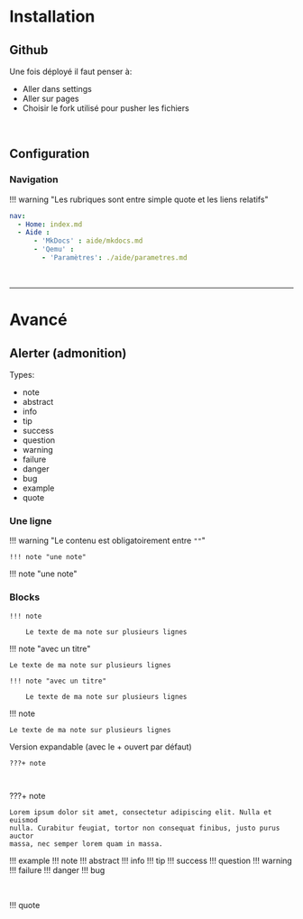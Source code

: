# Installation
## Github
Une fois déployé il faut penser à:
- Aller dans settings
- Aller sur pages
- Choisir le fork utilisé pour pusher les fichiers

<br>

## Configuration
### Navigation
!!! warning "Les rubriques sont entre simple quote et les liens relatifs"

```yaml
nav:
  - Home: index.md
  - Aide :
      - 'MkDocs' : aide/mkdocs.md
      - 'Qemu' :
        - 'Paramètres': ./aide/parametres.md
```


<br>
<hr>

# Avancé
## Alerter (admonition)

Types:
- note
- abstract
- info
- tip
- success
- question
- warning
- failure
- danger
- bug
- example
- quote

### Une ligne
!!! warning "Le contenu est obligatoirement entre `""`"


```
!!! note "une note"
```
!!! note "une note"



### Blocks
```
!!! note

    Le texte de ma note sur plusieurs lignes
```

!!! note "avec un titre"

    Le texte de ma note sur plusieurs lignes

```
!!! note "avec un titre"

    Le texte de ma note sur plusieurs lignes
```

!!! note

    Le texte de ma note sur plusieurs lignes



Version expandable (avec le + ouvert par défaut)
```
???+ note

    

```

???+ note

    Lorem ipsum dolor sit amet, consectetur adipiscing elit. Nulla et euismod
    nulla. Curabitur feugiat, tortor non consequat finibus, justo purus auctor
    massa, nec semper lorem quam in massa.

!!! example
!!! note
!!! abstract
!!! info
!!! tip
!!! success
!!! question
!!! warning
!!! failure
!!! danger
!!! bug

<br>

!!! quote
